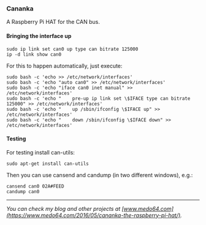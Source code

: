 ### Cananka ###

A Raspberry Pi HAT for the CAN bus.


#### Bringing the interface up ####

    sudo ip link set can0 up type can bitrate 125000
    ip -d link show can0

For this to happen automatically, just execute:

    sudo bash -c 'echo >> /etc/network/interfaces'
    sudo bash -c 'echo "auto can0" >> /etc/network/interfaces'
    sudo bash -c 'echo "iface can0 inet manual" >> /etc/network/interfaces'
    sudo bash -c 'echo "    pre-up ip link set \$IFACE type can bitrate 125000" >> /etc/network/interfaces'
    sudo bash -c 'echo "    up /sbin/ifconfig \$IFACE up" >> /etc/network/interfaces'
    sudo bash -c 'echo "    down /sbin/ifconfig \$IFACE down" >> /etc/network/interfaces'


#### Testing ####
    
For testing install can-utils:

    sudo apt-get install can-utils

Then you can use cansend and candump (in two different windows), e.g.:

    cansend can0 02A#FEED
    candump can0

---

*You can check my blog and other projects at [www.medo64.com](https://www.medo64.com/2016/05/cananka-the-raspberry-pi-hat/).*
